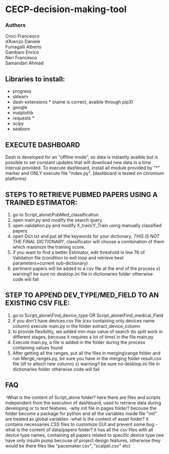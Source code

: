 # CECP-decision-making-tool

### Authors
Croci Francesco\
d’Arenzo Daniele\
Fumagalli Alberto\
Gambaro Enrico\
Neri Francesco\
Samandari Ahmad

## Libraries to install:
- progress
- sklearn
- dash-extensions  *  (name is correct, avaible through pip3)
- google  
- matplotlib
- requests  *
- scipy
- seaborn

## EXECUTE DASHBOARD
Dash is developed for an "offline mode", so data is instantly avaible but is possible to set constant updates that will download new data in a time interval provided.
To execute dashboard, install all module provided by "*" marker and ONLY execute file "index.py". (dashboard is tested on chromium platforms)


## STEPS TO RETRIEVE PUBMED PAPERS USING A TRAINED ESTIMATOR:
1) go to Script_alone\PubMed_classification
2) open main.py and modify the search query
3) open validation.py and modify X_train/Y_Train using manually classified papers
4) open Dict.txt and put all the keywords for your dictionary, *THIS IS NOT THE FINAL DICTIONARY*, classificator will choose a combination of them which maximize the training score.
6) if you want to find a better Estimator, edit threshold in line 76 of Validation file (condition to exit loop and retrieve best parameters+current sub-dictionary) 
5) pertinent papers will be added to a csv file at the end of the process
x) warning!! be sure no desktop.ini file in dictionaries folder otherwise code will fail


## STEP TO APPEND DEV_TYPE/MED_FIELD TO AN EXISTING CSV FILE:
1) go to Script_alone\Find_device_type    OR  Script_alone\Find_medical_Field
2) if you don't have devices.csv file (csv containing only devices name column) execute main.py in the folder extract_device_column
3) to provide flexibility, we added min-max value of search (to split work in different stages, becouse it requires a lot of time) in the file main.py
4) Execute main.py, a file is added in the folder during the process containing values found
5) After getting all the ranges, put all the files in merging\range folder and run Merge_ranges.py, be sure you have in the merging folder result.csv file (df to attach new column)
x) warning!! be sure no desktop.ini file in dictionaries folder otherwise code will fail


## FAQ
-What is the content of Script_alone folder?
	here there are files and scripts independent from the execution of dashboard, used to retrieve data during developing or to test features.
-why init file in pages folder?
	becouse the folder become a package for python and all the variables inside file "init" are treated as global variables
-what is the content of asset folder?
	it contains necessaries CSS files to customize GUI and prevent some bug
-what is the content of data/papers folder?
	it has all the csv files with all device type names, containing all papers related to specific device type  (we have only insulin pump becouse of project design features, otherwise they would be there files like "pacemaker.csv", "scalpel.csv" etc)
